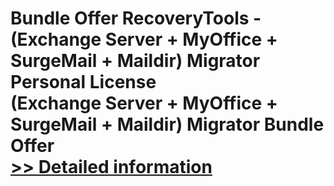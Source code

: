# Bundle Offer RecoveryTools - (Exchange Server + MyOffice + SurgeMail + Maildir) Migrator Personal License<br />(Exchange Server + MyOffice + SurgeMail + Maildir) Migrator Bundle Offer<br />[>> Detailed information](https://secure.shareit.com/shareit/product.html?productid=300998819&affiliateid=200057808)